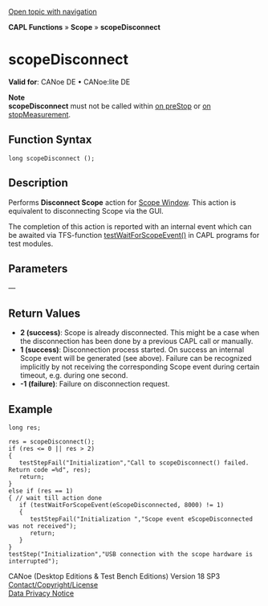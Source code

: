 [Open topic with navigation](../../../../../CANoeDEFamily.htm#Topics/CAPLFunctions/Scope/Functions/CAPLfunctionScopeDisconnect.md)

**CAPL Functions** » **Scope** » **scopeDisconnect**

# scopeDisconnect

**Valid for**: CANoe DE • CANoe:lite DE

**Note**  
**scopeDisconnect** must not be called within [on preStop](../../Other/EventProcedures/CAPLfunctionsEventproceduresMeasurementSystem.md) or [on stopMeasurement](../../Other/EventProcedures/CAPLfunctionsEventproceduresMeasurementSystem.md).

## Function Syntax

```plaintext
long scopeDisconnect ();
```

## Description

Performs **Disconnect Scope** action for [Scope Window](../../../CANoeCANalyzer/SCOPE/Scope.md). This action is equivalent to disconnecting Scope via the GUI.

The completion of this action is reported with an internal event which can be awaited via TFS-function [testWaitForScopeEvent()](../../Test/Functions/CAPLfunctionTestWaitForScopeEvent.md) in CAPL programs for test modules.

## Parameters

—

## Return Values

- **2 (success)**: Scope is already disconnected. This might be a case when the disconnection has been done by a previous CAPL call or manually.
- **1 (success)**: Disconnection process started. On success an internal Scope event will be generated (see above). Failure can be recognized implicitly by not receiving the corresponding Scope event during certain timeout, e.g. during one second.
- **-1 (failure)**: Failure on disconnection request.

## Example

```plaintext
long res;

res = scopeDisconnect();
if (res <= 0 || res > 2)
{
   testStepFail("Initialization","Call to scopeDisconnect() failed. Return code =%d", res);
   return;
}
else if (res == 1)
{ // wait till action done
   if (testWaitForScopeEvent(eScopeDisconnected, 8000) != 1)
   {
      testStepFail("Initialization ","Scope event eScopeDisconnected was not received");
      return;
   }
}
testStep("Initialization","USB connection with the scope hardware is interrupted");
```

CANoe (Desktop Editions & Test Bench Editions) Version 18 SP3  
[Contact/Copyright/License](../../../Shared/ContactCopyrightLicense.md)  
[Data Privacy Notice](https://www.vector.com/int/en/company/get-info/privacy-policy/)

